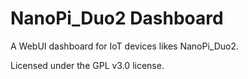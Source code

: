 # NanoPi_Duo2 Dashboard
A WebUI dashboard for IoT devices likes NanoPi_Duo2.

Licensed under the GPL v3.0 license.

